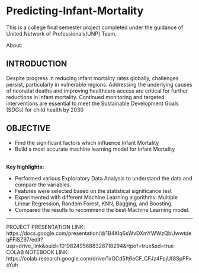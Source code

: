 # Predicting-Infant-Mortality

This is a college final semester project completed under the guidance of United Network of Professionals(UNP) Team.

About:<br>
<h2>INTRODUCTION</h2>
<p>
</p>
<p>
Despite progress in reducing infant mortality rates globally, challenges persist, particularly in vulnerable regions. Addressing the underlying causes of neonatal deaths and improving healthcare access are critical for further reductions in infant mortality. Continued monitoring and targeted interventions are essential to meet the Sustainable Development Goals (SDGs) for child health by 2030</p>
<h2>OBJECTIVE</h2>
<ul><li>Find the significant factors  which influence Infant Mortality</li>
<li>Build a most accurate machine learning model for Infant Mortality</li></ul>
<br><strong>Key highlights:</strong>
<br>
<ul>
<li>Performed various Exploratory Data Analysis to understand the data and compare the variables.
<li>Features were selected based on the statistical significance test</li>
<li>Experimented with different Machine Learning algorithms: Multiple Linear Regression, Random Forest, KNN, Bagging, and Boosting.
<li>Compared the results to recommend the best Machine Learning model.
</ul>

<hr>
PROJECT PRESENTATION LINK:
https://docs.google.com/presentation/d/1B4Klq6sWvDXmYWWzQbUwwtdeqFFiSZ97/edit?usp=drive_link&ouid=101982495688328718294&rtpof=true&sd=true
COLAB NOTEBOOK LINK:
https://colab.research.google.com/drive/1xGCd5ft6eCF_CFJz4FpjUf8SpPFxsYuh
